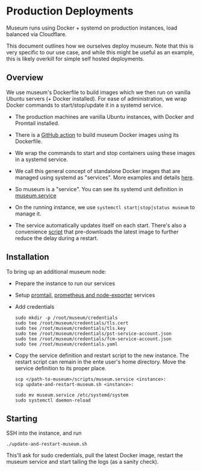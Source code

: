# Production Deployments

Museum runs using Docker + systemd on production instances, load balanced via
Cloudflare.

This document outlines how we ourselves deploy museum. Note that this is very
specific to our use case, and while this might be useful as an example, this is
likely overkill for simple self hosted deployments.

## Overview

We use museum's Dockerfile to build images which we then run on vanilla Ubuntu
servers (+ Docker installed). For ease of administration, we wrap Docker
commands to start/stop/update it in a systemd service.

* The production machines are vanilla Ubuntu instances, with Docker and Promtail
installed.

* There is a [GitHub action](../../../.github/workflows/server-release.yml) to
  build museum Docker images using its Dockerfile.

* We wrap the commands to start and stop containers using these images in a
  systemd service.

* We call this general concept of standalone Docker images that are managed
using systemd as "services". More examples and details
[here](../../../infra/services/README.md).

* So museum is a "service". You can see its systemd unit definition in
  [museum.service](museum.service)

* On the running instance, we use `systemctl start|stop|status museum` to manage
  it.

* The service automatically updates itself on each start. There's also a
  convenience [script](update-and-restart-museum.sh) that pre-downloads the
  latest image to further reduce the delay during a restart.

## Installation

To bring up an additional museum node:

* Prepare the instance to run our services

* Setup [promtail](../../../infra/services/promtail/README.md), [prometheus and node-exporter](../../../infra/services/prometheus/README.md) services

* Add credentials

      sudo mkdir -p /root/museum/credentials
      sudo tee /root/museum/credentials/tls.cert
      sudo tee /root/museum/credentials/tls.key
      sudo tee /root/museum/credentials/pst-service-account.json
      sudo tee /root/museum/credentials/fcm-service-account.json
      sudo tee /root/museum/credentials.yaml

* Copy the service definition and restart script to the new instance. The
  restart script can remain in the ente user's home directory. Move the service
  definition to its proper place.

      scp </path-to-museum>/scripts/museum.service <instance>:
      scp update-and-restart-museum.sh <instance>:

      sudo mv museum.service /etc/systemd/system
      sudo systemctl daemon-reload

## Starting

SSH into the instance, and run

    ./update-and-restart-museum.sh

This'll ask for sudo credentials, pull the latest Docker image, restart the
museum service and start tailing the logs (as a sanity check).
